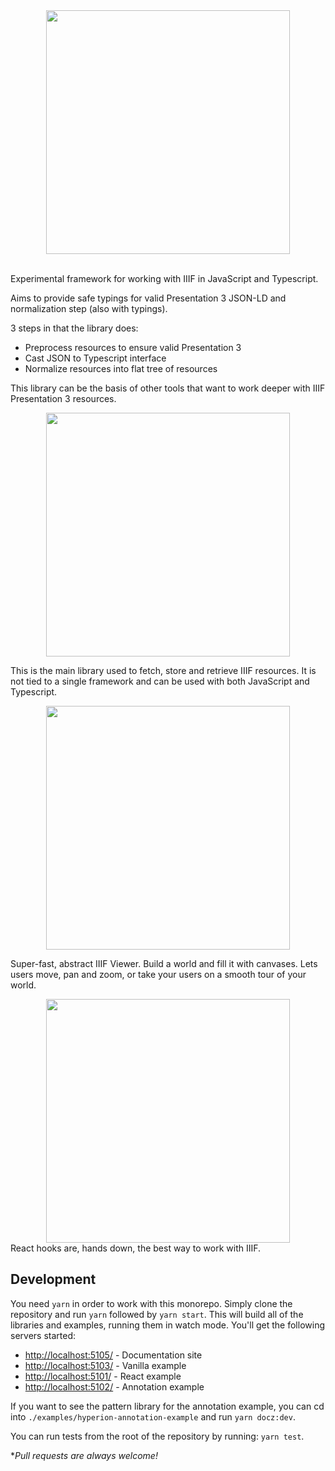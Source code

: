 <div align="center"><img src="https://raw.githubusercontent.com/stephenwf/hyperion/master/hyperion-logo.png" width="390" /></div>
<br />

Experimental framework for working with IIIF in JavaScript and Typescript.

Aims to provide safe typings for valid Presentation 3 JSON-LD and normalization step (also with typings).

3 steps in that the library does:
- Preprocess resources to ensure valid Presentation 3
- Cast JSON to Typescript interface
- Normalize resources into flat tree of resources

This library can be the basis of other tools that want to work deeper with IIIF Presentation 3 resources.

<div align="center"><img src="https://raw.githubusercontent.com/stephenwf/hyperion/master/vault-logo.png" width="390" /></div> 

This is the main library used to fetch, store and retrieve IIIF resources. It is not tied to a single framework and can be used with both JavaScript and Typescript.


<div align="center"><img src="https://raw.githubusercontent.com/stephenwf/hyperion/master/atlas.png" width="390" /></div>

Super-fast, abstract IIIF Viewer. Build a world and fill it with canvases. Lets users move, pan and zoom, or take your users on a smooth tour of your world.


<div align="center"><img src="https://raw.githubusercontent.com/stephenwf/hyperion/master/react-vault-logo.png" width="390" /></div>
React hooks are, hands down, the best way to work with IIIF.


## Development
You need `yarn` in order to work with this monorepo. Simply clone the repository and run `yarn` followed by `yarn start`. This will build
all of the libraries and examples, running them in watch mode. You'll get the following servers started:
- [http://localhost:5105/](http://localhost:5105/) - Documentation site
- [http://localhost:5103/](http://localhost:5103/) - Vanilla example
- [http://localhost:5101/](http://localhost:5101/) - React example
- [http://localhost:5102/](http://localhost:5102/) - Annotation example

If you want to see the pattern library for the annotation example, you can cd into `./examples/hyperion-annotation-example` and run `yarn docz:dev`. 

You can run tests from the root of the repository by running: `yarn test`.

**Pull requests are always welcome!* 
